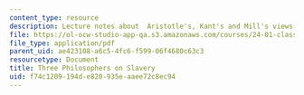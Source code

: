 ```yaml
---
content_type: resource
description: Lecture notes about  Aristotle's, Kant's and Mill's views on slavery.
file: https://ol-ocw-studio-app-qa.s3.amazonaws.com/courses/24-01-classics-of-western-philosophy-spring-2016/f74c1209194de820935eaaee72c8ec94_MIT24_01S16_SES23.pdf
file_type: application/pdf
parent_uid: ae423108-a6c5-4fc6-f599-06f4680c63c3
resourcetype: Document
title: Three Philosophers on Slavery
uid: f74c1209-194d-e820-935e-aaee72c8ec94
---
```

